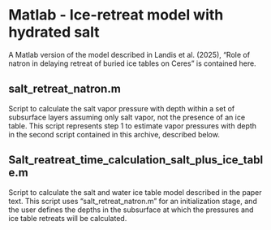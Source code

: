 # Matlab - Ice-retreat model with hydrated salt

A Matlab version of the model described in Landis et al. (2025), “Role of natron in delaying retreat of buried ice tables on Ceres” is contained here. 

## salt_retreat_natron.m

Script to calculate the salt vapor pressure with depth within a set of subsurface layers assuming only salt vapor, not the presence of an ice table. This script represents step 1 to estimate vapor pressures with depth in the second script contained in this archive, described below.  

## Salt_reatreat_time_calculation_salt_plus_ice_table.m

Script to calculate the salt and water ice table model described in the paper text. This script uses “salt_retreat_natron.m” for an initialization stage, and the user defines the depths in the subsurface at which the pressures and ice table retreats will be calculated. 

